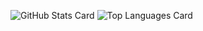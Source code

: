 ![GitHub Stats Card](https://github-readme-stats.vercel.app/api?username=k4zam1&count_private=true&theme=dracula&show_icons=true)
![Top Languages Card](https://github-readme-stats.vercel.app/api/top-langs/?username=k4zam1&theme=dracula)
